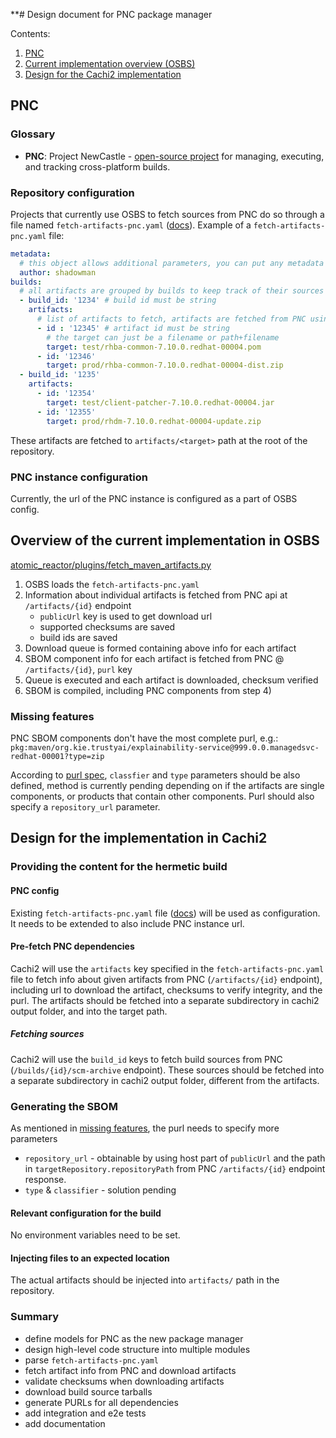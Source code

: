 **# Design document for PNC package manager

Contents:

1. [PNC](#PNC)
2. [Current implementation overview (OSBS)](#overview-of-the-current-implementation-in-osbs)
3. [Design for the Cachi2 implementation](#design-for-the-implementation-in-cachi2)

## PNC

### Glossary
- **PNC**: Project NewCastle - [open-source project](https://github.com/project-ncl/pnc) for managing, executing, 
  and tracking cross-platform builds.


### Repository configuration 
Projects that currently use OSBS to fetch sources from PNC do so through a file named `fetch-artifacts-pnc.yaml`
([docs](https://osbs.readthedocs.io/en/osbs_ocp3/users.html?highlight=fetch#fetch-artifacts-pnc-yaml)).
Example of a `fetch-artifacts-pnc.yaml` file:

```yaml
metadata:
  # this object allows additional parameters, you can put any metadata here
  author: shadowman
builds:
  # all artifacts are grouped by builds to keep track of their sources
  - build_id: '1234' # build id must be string
    artifacts:
      # list of artifacts to fetch, artifacts are fetched from PNC using their IDs
      - id : '12345' # artifact id must be string
        # the target can just be a filename or path+filename
        target: test/rhba-common-7.10.0.redhat-00004.pom
      - id: '12346'
        target: prod/rhba-common-7.10.0.redhat-00004-dist.zip
  - build_id: '1235'
    artifacts:
      - id: '12354'
        target: test/client-patcher-7.10.0.redhat-00004.jar
      - id: '12355'
        target: prod/rhdm-7.10.0.redhat-00004-update.zip
```

These artifacts are fetched to `artifacts/<target>` path at the root of the repository.

### PNC instance configuration
Currently, the url of the PNC instance is configured as a part of OSBS config. 

## Overview of the current implementation in OSBS

[atomic_reactor/plugins/fetch_maven_artifacts.py](https://github.com/containerbuildsystem/atomic-reactor/blob/master/atomic_reactor/plugins/fetch_maven_artifacts.py)
1) OSBS loads the `fetch-artifacts-pnc.yaml`
2) Information about individual artifacts is fetched from PNC api at `/artifacts/{id}` endpoint
   - `publicUrl` key is used to get download url
   - supported checksums are saved
   - build ids are saved
3) Download queue is formed containing above info for each artifact
4) SBOM component info for each artifact is fetched from PNC @ `/artifacts/{id}`, `purl` key
5) Queue is executed and each artifact is downloaded, checksum verified
6) SBOM is compiled, including PNC components from step 4)


### Missing features

PNC SBOM components don't have the most complete purl, e.g.:
`pkg:maven/org.kie.trustyai/explainability-service@999.0.0.managedsvc-redhat-00001?type=zip`

According to [purl spec](https://github.com/package-url/purl-spec/blob/master/PURL-TYPES.rst#maven), `classfier` and
`type` parameters should be also defined, method is currently pending depending on if the artifacts are single components,
or products that contain other components. Purl should also specify a `repository_url` parameter.



## Design for the implementation in Cachi2


### Providing the content for the hermetic build

#### PNC config
Existing `fetch-artifacts-pnc.yaml` file ([docs](https://osbs.readthedocs.io/en/osbs_ocp3/users.html?highlight=fetch#fetch-artifacts-pnc-yaml))
will be used as configuration. It needs to be extended to also include PNC instance url.

#### Pre-fetch PNC dependencies
Cachi2 will use the `artifacts` key specified in the `fetch-artifacts-pnc.yaml` file to fetch info about given artifacts
from PNC (`/artifacts/{id}` endpoint), including url to download the artifact, checksums to verify integrity, and the purl.
The artifacts should be fetched into a separate subdirectory in cachi2 output folder, and into the target path.

##### Fetching sources
Cachi2 will use the `build_id` keys to fetch build sources from PNC (`/builds/{id}/scm-archive` endpoint). These sources
should be fetched into a separate subdirectory in cachi2 output folder, different from the artifacts.

### Generating the SBOM
As mentioned in [missing features](#missing-features), the purl needs to specify more parameters
- `repository_url` - obtainable by using host part of `publicUrl` and the path in `targetRepository.repositoryPath`
  from PNC `/artifacts/{id}` endpoint response.
- `type` & `classifier` - solution pending

#### Relevant configuration for the build
No environment variables need to be set.

#### Injecting files to an expected location
The actual artifacts should be injected into `artifacts/` path in the repository. 


### Summary
- define models for PNC as the new package manager
- design high-level code structure into multiple modules
- parse `fetch-artifacts-pnc.yaml` 
- fetch artifact info from PNC and download artifacts
- validate checksums when downloading artifacts
- download build source tarballs
- generate PURLs for all dependencies
- add integration and e2e tests
- add documentation
